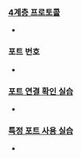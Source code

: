 ### [4계층 프로토콜](https://youtu.be/tG0ldt4sBzY?list=PL0d8NnikouEWcF1jJueLdjRIC4HsUlULi)

-

### 포트 번호

-

### [포트 연결 확인 실습](https://youtu.be/Jb7tCFp-udM?list=PL0d8NnikouEWcF1jJueLdjRIC4HsUlULi)

-

### [특정 포트 사용 실습](https://youtu.be/Qqmwm3rFihk?list=PL0d8NnikouEWcF1jJueLdjRIC4HsUlULi)

-

